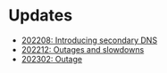 # Updates

- [202208: Introducing secondary DNS](./202208-secondary-dns.md)
- [202212: Outages and slowdowns](./202212-outages-and-slowdowns.md)
- [202302: Outage](./202302-outage.md)
